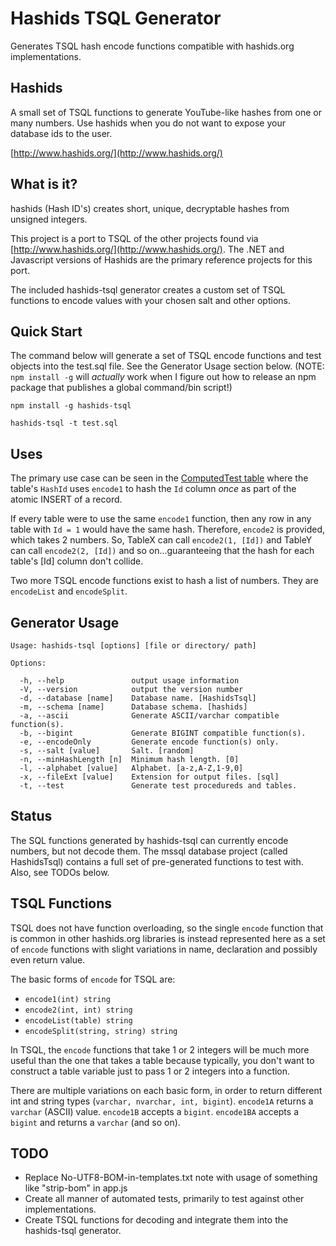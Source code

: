 ﻿# Hashids TSQL Generator


Generates TSQL hash encode functions compatible with hashids.org implementations.

## Hashids
A small set of TSQL functions to generate YouTube-like hashes from one or many numbers. 
Use hashids when you do not want to expose your database ids to the user.

[http://www.hashids.org/](http://www.hashids.org/)

## What is it?

hashids (Hash ID's) creates short, unique, decryptable hashes from unsigned integers.

This project is a port to TSQL of the other projects found via [http://www.hashids.org/](http://www.hashids.org/).
The .NET and Javascript versions of Hashids are the primary reference projects for this port.

The included hashids-tsql generator creates a custom set of TSQL functions to encode values with your chosen salt
and other options.

## Quick Start

The command below will generate a set of TSQL encode functions and test objects into the test.sql file.
See the Generator Usage section below. (NOTE: `npm install -g` will _actually_ work when I figure out
how to release an npm package that publishes a global command/bin script!)

```console
npm install -g hashids-tsql

hashids-tsql -t test.sql
```

## Uses

The primary use case can be seen in the 
[ComputedTest table](https://github.com/waynebloss/hashids-tsql/blob/master/db/mssql/dbo/Tables/ComputedTest.sql)
where the table's `HashId` uses `encode1` to hash the `Id` column _once_ as part of the atomic INSERT of a record.

If every table were to use the same `encode1` function, then any row in any table with `Id = 1` would have the same 
hash. Therefore, `encode2` is provided, which takes 2 numbers. So, TableX can call `encode2(1, [Id])` and TableY can 
call `encode2(2, [Id])` and so on...guaranteeing that the hash for each table's [Id] column don't collide.

Two more TSQL encode functions exist to hash a list of numbers. They are `encodeList` and `encodeSplit`.

## Generator Usage

```console
Usage: hashids-tsql [options] [file or directory/ path]

Options:

  -h, --help               output usage information
  -V, --version            output the version number
  -d, --database [name]    Database name. [HashidsTsql]
  -m, --schema [name]      Database schema. [hashids]
  -a, --ascii              Generate ASCII/varchar compatible function(s).
  -b, --bigint             Generate BIGINT compatible function(s).
  -e, --encodeOnly         Generate encode function(s) only.
  -s, --salt [value]       Salt. [random]
  -n, --minHashLength [n]  Minimum hash length. [0]
  -l, --alphabet [value]   Alphabet. [a-z,A-Z,1-9,0]
  -x, --fileExt [value]    Extension for output files. [sql]
  -t, --test               Generate test procedureds and tables.
```

## Status

The SQL functions generated by hashids-tsql can currently encode numbers, but not decode them. The mssql database 
project (called HashidsTsql) contains a full set of pre-generated functions to test with. Also, see TODOs below.

## TSQL Functions

TSQL does not have function overloading, so the single `encode` function that is common in other hashids.org libraries
is instead represented here as a set of `encode` functions with slight variations in name, declaration and possibly even
return value.

The basic forms of `encode` for TSQL are:

- `encode1(int) string`
- `encode2(int, int) string`
- `encodeList(table) string`
- `encodeSplit(string, string) string`

In TSQL, the `encode` functions that take 1 or 2 integers will be much more useful than the one that takes a table
because typically, you don't want to construct a table variable just to pass 1 or 2 integers into a function.

There are multiple variations on each basic form, in order to return different int and string types (`varchar, nvarchar,
int, bigint`). `encode1A` returns a `varchar` (ASCII) value. `encode1B` accepts a `bigint`. `encode1BA` accepts a `bigint`
and returns a `varchar` (and so on).
   
## TODO

- Replace No-UTF8-BOM-in-templates.txt note with usage of something like "strip-bom" in app.js
- Create all manner of automated tests, primarily to test against other implementations.
- Create TSQL functions for decoding and integrate them into the hashids-tsql generator.